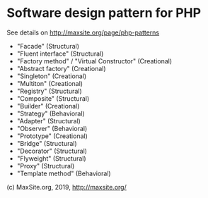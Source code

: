 # Software design pattern for PHP

See details on http://maxsite.org/page/php-patterns

* "Facade" (Structural)
* "Fluent interface" (Structural)
* "Factory method" / "Virtual Constructor" (Creational)
* "Abstract factory" (Creational)
* "Singleton" (Creational)
* "Multiton" (Creational)
* "Registry" (Structural)
* "Composite" (Structural)
* "Builder" (Creational)
* "Strategy" (Behavioral)
* "Adapter" (Structural)
* "Observer" (Behavioral)
* "Prototype" (Creational)
* "Bridge" (Structural)
* "Decorator" (Structural)
* "Flyweight" (Structural)
* "Proxy" (Structural)
* "Template method" (Behavioral)


(c) MaxSite.org, 2019, http://maxsite.org/
